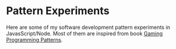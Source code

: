 # Pattern Experiments

Here are some of my software development pattern experiments in JavasScript/Node. Most of them are inspired from book [Gaming Programming Patterns](https://gameprogrammingpatterns.com/).
